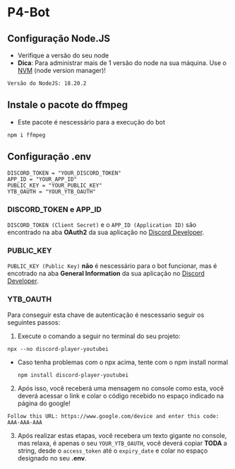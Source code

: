 # P4-Bot

## Configuração Node.JS
* Verifique a versão do seu node
* **Dica**: Para administrar mais de 1 versão do node na sua máquina. Use o [NVM](https://www.youtube.com/watch?v=gDJcEt7pPv8) (node version manager)!
```
Versão do NodeJS: 18.20.2
```

## Instale o pacote do ffmpeg
* Este pacote é nescessário para a execução do bot
```
npm i ffmpeg
```

## Configuração .env
```
DISCORD_TOKEN = "YOUR_DISCORD_TOKEN"  
APP_ID = "YOUR_APP_ID"  
PUBLIC_KEY = "YOUR_PUBLIC_KEY"  
YTB_OAUTH = "YOUR_YTB_OAUTH"
```

### DISCORD_TOKEN e APP_ID

`DISCORD_TOKEN (Client Secret)` e o `APP_ID (Application ID)` são encontrado na aba **OAuth2** da sua aplicação no [Discord Developer](https://discord.com/developers/applications "Discord Developer").


### PUBLIC_KEY
`PUBLIC_KEY (Public Key)` **não** é nescessário para o bot funcionar, mas é encotrado na aba **General Information** da sua aplicação no [Discord Developer](https://discord.com/developers/applications "Discord Developer").

### YTB_OAUTH
Para conseguir esta chave de autenticação é nescessario seguir os seguintes passos:

1.  Execute o comando a seguir no terminal do seu projeto:

   ```
   npx --no discord-player-youtubei
   ```
* Caso tenha problemas com o npx acima, tente com o npm install normal

  
  ```
  npm install discord-player-youtubei
  ```

2.  Após isso, você receberá uma mensagem no console como esta, você deverá acessar o link e colar o código recebido no espaço indicado na página do google!

   ```
   Follow this URL: https://www.google.com/device and enter this code: AAA-AAA-AAA
   ```

3. Após realizar estas etapas, você recebera um texto gigante no console, mas relaxa, é apenas o seu `YOUR_YTB_OAUTH`, você deverá copiar **TODA** a string, desde o `access_token` até o `expiry_date` e colar no espaço designado no seu  **.env**.




